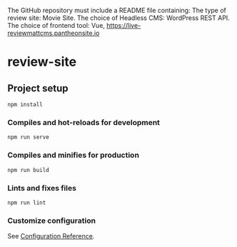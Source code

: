 The GitHub repository must include a README file containing:
The type of review site: Movie Site.
The choice of Headless CMS: WordPress REST API.
The choice of frontend tool: Vue, 
https://live-reviewmattcms.pantheonsite.io

# review-site

## Project setup
```
npm install
```

### Compiles and hot-reloads for development
```
npm run serve
```

### Compiles and minifies for production
```
npm run build
```

### Lints and fixes files
```
npm run lint
```

### Customize configuration
See [Configuration Reference](https://cli.vuejs.org/config/).
